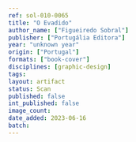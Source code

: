 ```yaml
---
ref: sol-010-0065
title: "O Evadido"
author_name: ["Figueiredo Sobral"]
publisher: ["Portugália Editora"]
year: "unknown year"
origin: ["Portugal"]
formats: ["book-cover"]
disciplines: [graphic-design]
tags:
layout: artifact
status: Scan
published: false
int_published: false
image_count:
date_added: 2023-06-16
batch:
---
```

